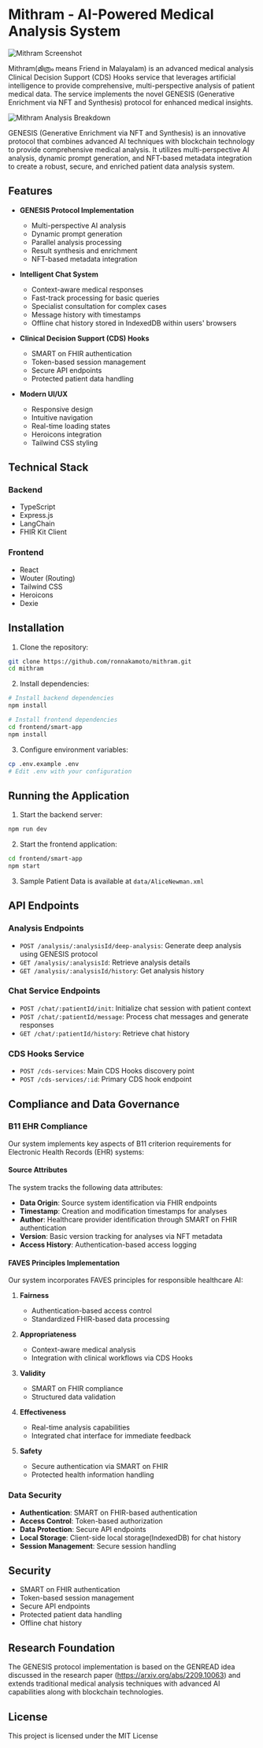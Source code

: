# Mithram - AI-Powered Medical Analysis System

![Mithram Screenshot](images/screenshot.png)

Mithram(മിത്രം means Friend in Malayalam) is an advanced medical analysis Clinical Decision Support (CDS) Hooks service that leverages artificial intelligence to provide comprehensive, multi-perspective analysis of patient medical data. The service implements the novel GENESIS (Generative Enrichment via NFT and Synthesis) protocol for enhanced medical insights.

![Mithram Analysis Breakdown](images/mithram-analysis-breakdown.svg)


GENESIS (Generative Enrichment via NFT and Synthesis) is an innovative protocol that combines advanced AI techniques with blockchain technology to provide comprehensive medical analysis. It utilizes multi-perspective AI analysis, dynamic prompt generation, and NFT-based metadata integration to create a robust, secure, and enriched patient data analysis system.

## Features

- **GENESIS Protocol Implementation**
  - Multi-perspective AI analysis
  - Dynamic prompt generation
  - Parallel analysis processing
  - Result synthesis and enrichment
  - NFT-based metadata integration

- **Intelligent Chat System**
  - Context-aware medical responses
  - Fast-track processing for basic queries
  - Specialist consultation for complex cases
  - Message history with timestamps
  - Offline chat history stored in IndexedDB within users' browsers

- **Clinical Decision Support (CDS) Hooks**
  - SMART on FHIR authentication
  - Token-based session management
  - Secure API endpoints
  - Protected patient data handling

- **Modern UI/UX**
  - Responsive design
  - Intuitive navigation
  - Real-time loading states
  - Heroicons integration
  - Tailwind CSS styling

## Technical Stack

### Backend
- TypeScript
- Express.js
- LangChain
- FHIR Kit Client

### Frontend
- React
- Wouter (Routing)
- Tailwind CSS
- Heroicons
- Dexie

## Installation

1. Clone the repository:
```bash
git clone https://github.com/ronnakamoto/mithram.git
cd mithram
```

2. Install dependencies:
```bash
# Install backend dependencies
npm install

# Install frontend dependencies
cd frontend/smart-app
npm install
```

3. Configure environment variables:
```bash
cp .env.example .env
# Edit .env with your configuration
```

## Running the Application

1. Start the backend server:
```bash
npm run dev
```

2. Start the frontend application:
```bash
cd frontend/smart-app
npm start
```

3. Sample Patient Data is available at `data/AliceNewman.xml`

## API Endpoints

### Analysis Endpoints
- `POST /analysis/:analysisId/deep-analysis`: Generate deep analysis using GENESIS protocol
- `GET /analysis/:analysisId`: Retrieve analysis details
- `GET /analysis/:analysisId/history`: Get analysis history

### Chat Service Endpoints
- `POST /chat/:patientId/init`: Initialize chat session with patient context
- `POST /chat/:patientId/message`: Process chat messages and generate responses
- `GET /chat/:patientId/history`: Retrieve chat history

### CDS Hooks Service
- `POST /cds-services`: Main CDS Hooks discovery point
- `POST /cds-services/:id`: Primary CDS hook endpoint

## Compliance and Data Governance

### B11 EHR Compliance
Our system implements key aspects of B11 criterion requirements for Electronic Health Records (EHR) systems:

#### Source Attributes
The system tracks the following data attributes:
- **Data Origin**: Source system identification via FHIR endpoints
- **Timestamp**: Creation and modification timestamps for analyses
- **Author**: Healthcare provider identification through SMART on FHIR authentication
- **Version**: Basic version tracking for analyses via NFT metadata
- **Access History**: Authentication-based access logging

#### FAVES Principles Implementation
Our system incorporates FAVES principles for responsible healthcare AI:

1. **Fairness**
   - Authentication-based access control
   - Standardized FHIR-based data processing

2. **Appropriateness**
   - Context-aware medical analysis
   - Integration with clinical workflows via CDS Hooks

3. **Validity**
   - SMART on FHIR compliance
   - Structured data validation

4. **Effectiveness**
   - Real-time analysis capabilities
   - Integrated chat interface for immediate feedback

5. **Safety**
   - Secure authentication via SMART on FHIR
   - Protected health information handling

### Data Security

- **Authentication**: SMART on FHIR-based authentication
- **Access Control**: Token-based authorization
- **Data Protection**: Secure API endpoints
- **Local Storage**: Client-side local storage(IndexedDB) for chat history
- **Session Management**: Secure session handling

## Security

- SMART on FHIR authentication
- Token-based session management
- Secure API endpoints
- Protected patient data handling
- Offline chat history

## Research Foundation

The GENESIS protocol implementation is based on the GENREAD idea discussed in the research paper (https://arxiv.org/abs/2209.10063) and extends traditional medical analysis techniques with advanced AI capabilities along with blockchain technologies.

## License

This project is licensed under the MIT License

